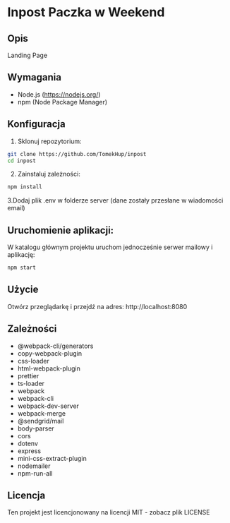 # Inpost Paczka w Weekend
## Opis
Landing Page

## Wymagania
- Node.js (https://nodejs.org/)
- npm (Node Package Manager)

## Konfiguracja
1. Sklonuj repozytorium:
```bash
git clone https://github.com/TomekHup/inpost
cd inpost
```
2. Zainstaluj zależności:

```bash
npm install
```

3.Dodaj plik .env w folderze server (dane zostały przesłane w wiadomości email)
 
## Uruchomienie aplikacji:

W katalogu głównym projektu uruchom jednocześnie serwer mailowy i aplikację:

```bash
npm start
```
## Użycie
Otwórz przeglądarkę i przejdź na adres: http://localhost:8080

## Zależności
- @webpack-cli/generators
- copy-webpack-plugin
- css-loader
- html-webpack-plugin
- prettier
- ts-loader
- webpack
- webpack-cli
- webpack-dev-server
- webpack-merge
- @sendgrid/mail
- body-parser
- cors
- dotenv
- express
- mini-css-extract-plugin
- nodemailer
- npm-run-all

## Licencja
Ten projekt jest licencjonowany na licencji MIT - zobacz plik LICENSE
